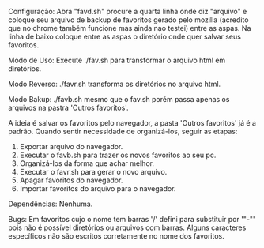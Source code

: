 Configuração:
Abra "favd.sh" procure a quarta linha onde diz "arquivo" e coloque seu arquivo de backup de favoritos gerado pelo mozilla (acredito que no chrome também funcione mas ainda nao testei) entre as aspas.
Na linha de baixo coloque entre as aspas o diretório onde quer salvar seus favoritos. 

Modo de Uso:
Execute ./fav.sh para transformar o arquivo html em diretórios.

Modo Reverso:
./favr.sh transforma os diretórios no arquivo html.

Modo Bakup:
./favb.sh mesmo que o fav.sh porém passa apenas os arquivos na pastra 'Outros favoritos'.

A ideia é salvar os favoritos pelo navegador, a pasta 'Outros favoritos' já é a padrão. Quando sentir necessidade de organizá-los, seguir as etapas:

<ol>
<li>Exportar arquivo do navegador.</li>
<li>Executar o favb.sh para trazer os novos favoritos ao seu pc.</li> 
<li>Organizá-los da forma que achar melhor.</li>
<li>Executar o favr.sh para gerar o novo arquivo.</li>
<li>Apagar favoritos do navegador.</li>
<li>Importar favoritos do arquivo para o navegador.</li>
</ol>

Dependências:
Nenhuma.

Bugs:
Em favoritos cujo o nome tem barras '/' defini para substituir por '"-"' pois não é possível diretórios ou arquivos com barras.
Alguns caracteres específicos não são escritos corretamente no nome dos favoritos.


